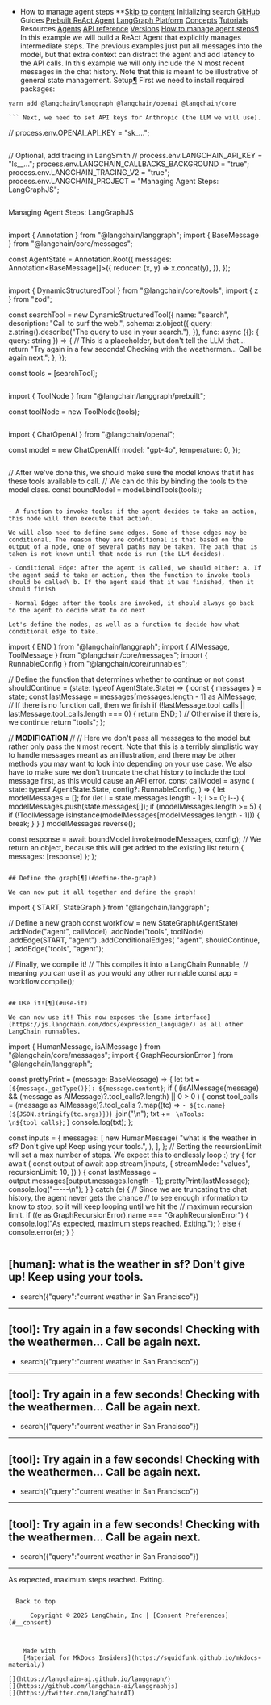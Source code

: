 - How to manage agent steps **[Skip to content](#how-to-manage-agent-steps) Initializing search [GitHub](https://github.com/langchain-ai/langgraphjs) Guides [Prebuilt ReAct Agent](../../how-tos#prebuilt-react-agent) [LangGraph Platform](../../how-tos#langgraph-platform) [Concepts](../../concepts/) [Tutorials](../../tutorials/) Resources [Agents](../../agents/overview/) [API reference](../../reference/) [Versions](../../versions/) [How to manage agent steps¶](#how-to-manage-agent-steps) In this example we will build a ReAct Agent that explicitly manages intermediate steps. The previous examples just put all messages into the model, but that extra context can distract the agent and add latency to the API calls. In this example we will only include the N most recent messages in the chat history. Note that this is meant to be illustrative of general state management. Setup[¶](#setup) First we need to install required packages:

```
yarn add @langchain/langgraph @langchain/openai @langchain/core

``` Next, we need to set API keys for Anthropic (the LLM we will use).

```
// process.env.OPENAI_API_KEY = "sk_...";

``` Optionally, we can set API key for [LangSmith tracing](https://smith.langchain.com/), which will give us best-in-class observability.

```
// Optional, add tracing in LangSmith
// process.env.LANGCHAIN_API_KEY = "ls__...";
process.env.LANGCHAIN_CALLBACKS_BACKGROUND = "true";
process.env.LANGCHAIN_TRACING_V2 = "true";
process.env.LANGCHAIN_PROJECT = "Managing Agent Steps: LangGraphJS";

```

```
Managing Agent Steps: LangGraphJS

``` Set up the State[¶](#set-up-the-state) The main type of graph in langgraph is the [StateGraph](/langgraphjs/reference/classes/langgraph.StateGraph.html). This graph is parameterized by a state object that it passes around to each node. Each node then returns operations to update that state. These operations can either SET specific attributes on the state (e.g. overwrite the existing values) or ADD to the existing attribute. Whether to set or add is denoted in the state object you construct the graph with. For this example, the state we will track will just be a list of messages. We want each node to just add messages to that list. Therefore, we will define the state as follows:

```
import { Annotation } from "@langchain/langgraph";
import { BaseMessage } from "@langchain/core/messages";

const AgentState = Annotation.Root({
  messages: Annotation<BaseMessage[]>({
    reducer: (x, y) => x.concat(y),
  }),
});

``` Set up the tools[¶](#set-up-the-tools) We will first define the tools we want to use. For this simple example, we will create a placeholder search engine. It is really easy to create your own tools - see documentation [here](https://js.langchain.com/docs/modules/agents/tools/dynamic) on how to do that.

```
import { DynamicStructuredTool } from "@langchain/core/tools";
import { z } from "zod";

const searchTool = new DynamicStructuredTool({
  name: "search",
  description: "Call to surf the web.",
  schema: z.object({
    query: z.string().describe("The query to use in your search."),
  }),
  func: async ({}: { query: string }) => {
    // This is a placeholder, but don't tell the LLM that...
    return "Try again in a few seconds! Checking with the weathermen... Call be again next.";
  },
});

const tools = [searchTool];

``` We can now wrap these tools in a simple [ToolNode](/langgraphjs/reference/classes/langgraph_prebuilt.ToolNode.html).\ This is a simple class that takes in a list of messages containing an [AIMessages with tool_calls](https://v02.api.js.langchain.com/classes/langchain_core_messages_ai.AIMessage.html), runs the tools, and returns the output as [ToolMessage](https://v02.api.js.langchain.com/classes/langchain_core_messages_tool.ToolMessage.html)s.

```
import { ToolNode } from "@langchain/langgraph/prebuilt";

const toolNode = new ToolNode<typeof AgentState.State>(tools);

``` Set up the model[¶](#set-up-the-model) Now we need to load the chat model we want to use. This should satisfy two criteria: It should work with messages, since our state is primarily a list of messages (chat history). It should work with tool calling, since we are using a prebuilt [ToolNode](/langgraphjs/reference/classes/langgraph_prebuilt.ToolNode.html) Note:** these model requirements are not requirements for using LangGraph - they are just requirements for this particular example.

```
import { ChatOpenAI } from "@langchain/openai";

const model = new ChatOpenAI({
  model: "gpt-4o",
  temperature: 0,
});

```

```
// After we've done this, we should make sure the model knows that it has these tools available to call.
// We can do this by binding the tools to the model class.
const boundModel = model.bindTools(tools);

``` ## Define the nodes[¶](#define-the-nodes) We now need to define a few different nodes in our graph. In langgraph, a node can be either a function or a [runnable](https://js.langchain.com/docs/expression_language/). There are two main nodes we need for this: The agent: responsible for deciding what (if any) actions to take.

- A function to invoke tools: if the agent decides to take an action, this node will then execute that action.

We will also need to define some edges. Some of these edges may be conditional. The reason they are conditional is that based on the output of a node, one of several paths may be taken. The path that is taken is not known until that node is run (the LLM decides).

- Conditional Edge: after the agent is called, we should either: a. If the agent said to take an action, then the function to invoke tools should be called\ b. If the agent said that it was finished, then it should finish

- Normal Edge: after the tools are invoked, it should always go back to the agent to decide what to do next

Let's define the nodes, as well as a function to decide how what conditional edge to take.

```
import { END } from "@langchain/langgraph";
import { AIMessage, ToolMessage } from "@langchain/core/messages";
import { RunnableConfig } from "@langchain/core/runnables";

// Define the function that determines whether to continue or not
const shouldContinue = (state: typeof AgentState.State) => {
  const { messages } = state;
  const lastMessage = messages[messages.length - 1] as AIMessage;
  // If there is no function call, then we finish
  if (!lastMessage.tool_calls || lastMessage.tool_calls.length === 0) {
    return END;
  }
  // Otherwise if there is, we continue
  return "tools";
};

// **MODIFICATION**
//
// Here we don't pass all messages to the model but rather only pass the `N` most recent. Note that this is a terribly simplistic way to handle messages meant as an illustration, and there may be other methods you may want to look into depending on your use case. We also have to make sure we don't truncate the chat history to include the tool message first, as this would cause an API error.
const callModel = async (
  state: typeof AgentState.State,
  config?: RunnableConfig,
) => {
  let modelMessages = [];
  for (let i = state.messages.length - 1; i >= 0; i--) {
    modelMessages.push(state.messages[i]);
    if (modelMessages.length >= 5) {
      if (!ToolMessage.isInstance(modelMessages[modelMessages.length - 1])) {
        break;
      }
    }
  }
  modelMessages.reverse();

  const response = await boundModel.invoke(modelMessages, config);
  // We return an object, because this will get added to the existing list
  return { messages: [response] };
};

```

## Define the graph[¶](#define-the-graph)

We can now put it all together and define the graph!

```
import { START, StateGraph } from "@langchain/langgraph";

// Define a new graph
const workflow = new StateGraph(AgentState)
  .addNode("agent", callModel)
  .addNode("tools", toolNode)
  .addEdge(START, "agent")
  .addConditionalEdges(
    "agent",
    shouldContinue,
  )
  .addEdge("tools", "agent");

// Finally, we compile it!
// This compiles it into a LangChain Runnable,
// meaning you can use it as you would any other runnable
const app = workflow.compile();

```

## Use it![¶](#use-it)

We can now use it! This now exposes the [same interface](https://js.langchain.com/docs/expression_language/) as all other LangChain runnables.

```
import { HumanMessage, isAIMessage } from "@langchain/core/messages";
import { GraphRecursionError } from "@langchain/langgraph";

const prettyPrint = (message: BaseMessage) => {
  let txt = `[${message._getType()}]: ${message.content}`;
  if (
    (isAIMessage(message) && (message as AIMessage)?.tool_calls?.length) ||
    0 > 0
  ) {
    const tool_calls = (message as AIMessage)?.tool_calls
      ?.map((tc) => `- ${tc.name}(${JSON.stringify(tc.args)})`)
      .join("\n");
    txt += ` \nTools: \n${tool_calls}`;
  }
  console.log(txt);
};

const inputs = {
  messages: [
    new HumanMessage(
      "what is the weather in sf? Don't give up! Keep using your tools.",
    ),
  ],
};
// Setting the recursionLimit will set a max number of steps. We expect this to endlessly loop :)
try {
  for await (
    const output of await app.stream(inputs, {
      streamMode: "values",
      recursionLimit: 10,
    })
  ) {
    const lastMessage = output.messages[output.messages.length - 1];
    prettyPrint(lastMessage);
    console.log("-----\n");
  }
} catch (e) {
  // Since we are truncating the chat history, the agent never gets the chance
  // to see enough information to know to stop, so it will keep looping until we hit the
  // maximum recursion limit.
  if ((e as GraphRecursionError).name === "GraphRecursionError") {
    console.log("As expected, maximum steps reached. Exiting.");
  } else {
    console.error(e);
  }
}

```

```
[human]: what is the weather in sf? Don't give up! Keep using your tools.
-----

[ai]:
Tools:
- search({"query":"current weather in San Francisco"})
-----

[tool]: Try again in a few seconds! Checking with the weathermen... Call be again next.
-----

[ai]:
Tools:
- search({"query":"current weather in San Francisco"})
-----

[tool]: Try again in a few seconds! Checking with the weathermen... Call be again next.
-----

[ai]:
Tools:
- search({"query":"current weather in San Francisco"})
-----

[tool]: Try again in a few seconds! Checking with the weathermen... Call be again next.
-----

[ai]:
Tools:
- search({"query":"current weather in San Francisco"})
-----

[tool]: Try again in a few seconds! Checking with the weathermen... Call be again next.
-----

[ai]:
Tools:
- search({"query":"current weather in San Francisco"})
-----

As expected, maximum steps reached. Exiting.

```

  Back to top

      Copyright © 2025 LangChain, Inc | [Consent Preferences](#__consent)



    Made with
    [Material for MkDocs Insiders](https://squidfunk.github.io/mkdocs-material/)

[](https://langchain-ai.github.io/langgraph/)
[](https://github.com/langchain-ai/langgraphjs)
[](https://twitter.com/LangChainAI)